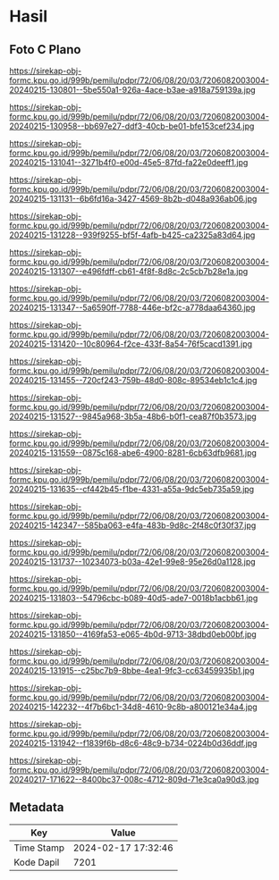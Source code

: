 # Hasil

## Foto C Plano

https://sirekap-obj-formc.kpu.go.id/999b/pemilu/pdpr/72/06/08/20/03/7206082003004-20240215-130801--5be550a1-926a-4ace-b3ae-a918a759139a.jpg

https://sirekap-obj-formc.kpu.go.id/999b/pemilu/pdpr/72/06/08/20/03/7206082003004-20240215-130958--bb697e27-ddf3-40cb-be01-bfe153cef234.jpg

https://sirekap-obj-formc.kpu.go.id/999b/pemilu/pdpr/72/06/08/20/03/7206082003004-20240215-131041--3271b4f0-e00d-45e5-87fd-fa22e0deeff1.jpg

https://sirekap-obj-formc.kpu.go.id/999b/pemilu/pdpr/72/06/08/20/03/7206082003004-20240215-131131--6b6fd16a-3427-4569-8b2b-d048a936ab06.jpg

https://sirekap-obj-formc.kpu.go.id/999b/pemilu/pdpr/72/06/08/20/03/7206082003004-20240215-131228--939f9255-bf5f-4afb-b425-ca2325a83d64.jpg

https://sirekap-obj-formc.kpu.go.id/999b/pemilu/pdpr/72/06/08/20/03/7206082003004-20240215-131307--e496fdff-cb61-4f8f-8d8c-2c5cb7b28e1a.jpg

https://sirekap-obj-formc.kpu.go.id/999b/pemilu/pdpr/72/06/08/20/03/7206082003004-20240215-131347--5a6590ff-7788-446e-bf2c-a778daa64360.jpg

https://sirekap-obj-formc.kpu.go.id/999b/pemilu/pdpr/72/06/08/20/03/7206082003004-20240215-131420--10c80964-f2ce-433f-8a54-76f5cacd1391.jpg

https://sirekap-obj-formc.kpu.go.id/999b/pemilu/pdpr/72/06/08/20/03/7206082003004-20240215-131455--720cf243-759b-48d0-808c-89534eb1c1c4.jpg

https://sirekap-obj-formc.kpu.go.id/999b/pemilu/pdpr/72/06/08/20/03/7206082003004-20240215-131527--9845a968-3b5a-48b6-b0f1-cea87f0b3573.jpg

https://sirekap-obj-formc.kpu.go.id/999b/pemilu/pdpr/72/06/08/20/03/7206082003004-20240215-131559--0875c168-abe6-4900-8281-6cb63dfb9681.jpg

https://sirekap-obj-formc.kpu.go.id/999b/pemilu/pdpr/72/06/08/20/03/7206082003004-20240215-131635--cf442b45-f1be-4331-a55a-9dc5eb735a59.jpg

https://sirekap-obj-formc.kpu.go.id/999b/pemilu/pdpr/72/06/08/20/03/7206082003004-20240215-142347--585ba063-e4fa-483b-9d8c-2f48c0f30f37.jpg

https://sirekap-obj-formc.kpu.go.id/999b/pemilu/pdpr/72/06/08/20/03/7206082003004-20240215-131737--10234073-b03a-42e1-99e8-95e26d0a1128.jpg

https://sirekap-obj-formc.kpu.go.id/999b/pemilu/pdpr/72/06/08/20/03/7206082003004-20240215-131803--54796cbc-b089-40d5-ade7-0018b1acbb61.jpg

https://sirekap-obj-formc.kpu.go.id/999b/pemilu/pdpr/72/06/08/20/03/7206082003004-20240215-131850--4169fa53-e065-4b0d-9713-38dbd0eb00bf.jpg

https://sirekap-obj-formc.kpu.go.id/999b/pemilu/pdpr/72/06/08/20/03/7206082003004-20240215-131915--c25bc7b9-8bbe-4ea1-9fc3-cc63459935b1.jpg

https://sirekap-obj-formc.kpu.go.id/999b/pemilu/pdpr/72/06/08/20/03/7206082003004-20240215-142232--4f7b6bc1-34d8-4610-9c8b-a800121e34a4.jpg

https://sirekap-obj-formc.kpu.go.id/999b/pemilu/pdpr/72/06/08/20/03/7206082003004-20240215-131942--f1839f6b-d8c6-48c9-b734-0224b0d36ddf.jpg

https://sirekap-obj-formc.kpu.go.id/999b/pemilu/pdpr/72/06/08/20/03/7206082003004-20240217-171622--8400bc37-008c-4712-809d-71e3ca0a90d3.jpg


## Metadata

| Key        | Value               |
| ---------- | ------------------- |
| Time Stamp | 2024-02-17 17:32:46 |
| Kode Dapil | 7201                |



